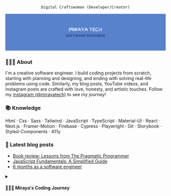 <div align='center'>

`Digital Craftswoman (Developer/Creator)`

</div>

![banner](./assets/banner.png)

### 🧘🏽‍♀️ About

I'm a creative software engineer. I build coding projects from scratch, starting with planning and designing, and ending with solving real-life problems using code. Similarly, my blog posts, YouTube videos, and Instagram posts are crafted with love, honesty, and artistic touches. Follow my [instagram (@mirayatech)](https://www.instagram.com/mirayatech/) to see my journey!

### 📚 Knowledge

Html · Css · Sass · Tailwind · JavaScript · TypeScript · Material-UI · React · Next.js · Framer-Motion · Firebase · Cypress · Playwright · Git · Storybook  · Styled-Components · A11y

### 📖 Latest blog posts

- [Book review: Lessons from The Pragmatic Programmer](https://mirayatech.hashnode.dev/book-review-lessons-from-the-pragmatic-programmer)
- [JavaScript Fundamentals: A Simplified Guide](https://mirayatech.hashnode.dev/javascript-fundamentals-a-simplified-guide)
- [6 months as a software engineer](https://mirayatech.hashnode.dev/6-months-as-a-software-engineer)

<!-- ### 🥂 Reach me at

<div>
<!-- BLOG -->
<!-- <a href="https://mirayatech.hashnode.dev/"><img src="https://img.shields.io/badge/Hashnode-2962FF?style=for-the-badge&logo=hashnode&logoColor=white" /></a>
<!-- YOUTUBE -->
<!-- <a href="https://www.youtube.com/@mirayatech"><img src="https://img.shields.io/badge/YouTube-DF2B25?style=for-the-badge&logo=youtube&logoColor=white" /></a>
<!-- LINKEDIN -->
<!-- <a href="https://www.linkedin.com/in/mirayaabrodi/"><img src="https://img.shields.io/badge/LinkedIn-0077B5?style=for-the-badge&logo=linkedin&logoColor=white" /></a>
<!-- INSTAGRAM -->
<!-- #7289DA -->
<!--  <a href="https://www.instagram.com/mirayatech/"><img src="https://img.shields.io/badge/Instagram-bc7bd1?style=for-the-badge&logo=instagram&logoColor=white" /></a> <a href="https://www.tiktok.com/@mirayatech"><img src="https://img.shields.io/badge/TikTok-000000?style=for-the-badge&logo=tiktok&logoColor=white" /></a>

 </div> -->


<details>
 <summary><h4>👩🏽‍💻 Miraya's Coding Journey</h3></summary>

I'm Miraya, a 20 year old self-taught frontend developer. I discovered my passion for coding when I saw my brother doing it in 2020. I fell in love with using my creativity to build things for the web.

I decided to drop out of high school and pursue a coding career, facing challenges along the way. Through persistence, self-discipline, and staying committed, I achieved my goal of becoming a frontend developer.

Currently, I'm working as a frontend developer. I'm excited to keep learning and growing as a software engineer, and I'm constantly amazed by how powerful software is in helping us achieve great things.

I'm currently learning mobile development with React Native. You can follow my journey on [instagram](https://www.instagram.com/mirayatech/).

</details>
